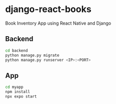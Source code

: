 # django-react-books
Book Inventory App using React Native and Django

## Backend

```bash
cd backend
python manage.py migrate
python manage.py runserver <IP>:<PORT>
```

## App

```bash
cd myapp
npm install
npx expo start
```
